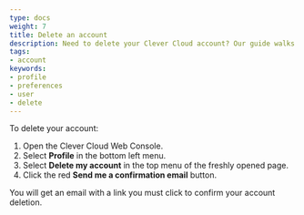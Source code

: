 ```yaml
---
type: docs
weight: 7
title: Delete an account
description: Need to delete your Clever Cloud account? Our guide walks you through the process, ensuring a smooth and secure account termination on our PaaS service.
tags:
- account
keywords:
- profile
- preferences
- user
- delete
---
```


To delete your account:

1. Open the Clever Cloud Web Console.
2. Select **Profile** in the bottom left menu.
3. Select **Delete my account** in the top menu of the freshly opened page.
4. Click the red **Send me a confirmation email** button.

You will get an email with a link you must click to confirm your account deletion.
